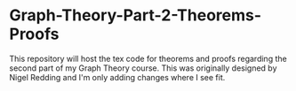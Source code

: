 # Graph-Theory-Part-2-Theorems-Proofs
This repository will host the tex code for theorems and proofs regarding the second part of my Graph Theory course. This was originally designed by Nigel Redding and I'm only adding changes where I see fit.
